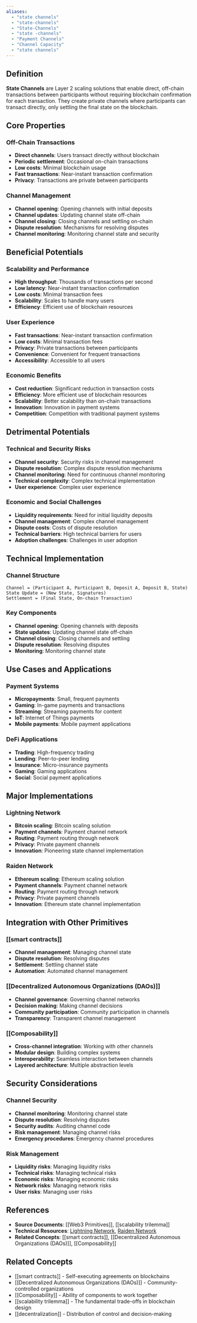 ```yaml
---
aliases:
  - "state channels"
  - "state-channels"
  - "State-Channels"
  - "state -channels"
  - "Payment Channels"
  - "Channel Capacity"
  - "state channels"
---
```



## Definition

**State Channels** are Layer 2 scaling solutions that enable direct, off-chain transactions between participants without requiring blockchain confirmation for each transaction. They create private channels where participants can transact directly, only settling the final state on the blockchain.

## Core Properties

### Off-Chain Transactions
- **Direct channels**: Users transact directly without blockchain
- **Periodic settlement**: Occasional on-chain transactions
- **Low costs**: Minimal blockchain usage
- **Fast transactions**: Near-instant transaction confirmation
- **Privacy**: Transactions are private between participants

### Channel Management
- **Channel opening**: Opening channels with initial deposits
- **Channel updates**: Updating channel state off-chain
- **Channel closing**: Closing channels and settling on-chain
- **Dispute resolution**: Mechanisms for resolving disputes
- **Channel monitoring**: Monitoring channel state and security

## Beneficial Potentials

### Scalability and Performance
- **High throughput**: Thousands of transactions per second
- **Low latency**: Near-instant transaction confirmation
- **Low costs**: Minimal transaction fees
- **Scalability**: Scales to handle many users
- **Efficiency**: Efficient use of blockchain resources

### User Experience
- **Fast transactions**: Near-instant transaction confirmation
- **Low costs**: Minimal transaction fees
- **Privacy**: Private transactions between participants
- **Convenience**: Convenient for frequent transactions
- **Accessibility**: Accessible to all users

### Economic Benefits
- **Cost reduction**: Significant reduction in transaction costs
- **Efficiency**: More efficient use of blockchain resources
- **Scalability**: Better scalability than on-chain transactions
- **Innovation**: Innovation in payment systems
- **Competition**: Competition with traditional payment systems

## Detrimental Potentials

### Technical and Security Risks
- **Channel security**: Security risks in channel management
- **Dispute resolution**: Complex dispute resolution mechanisms
- **Channel monitoring**: Need for continuous channel monitoring
- **Technical complexity**: Complex technical implementation
- **User experience**: Complex user experience

### Economic and Social Challenges
- **Liquidity requirements**: Need for initial liquidity deposits
- **Channel management**: Complex channel management
- **Dispute costs**: Costs of dispute resolution
- **Technical barriers**: High technical barriers for users
- **Adoption challenges**: Challenges in user adoption

## Technical Implementation

### Channel Structure
```
Channel = (Participant A, Participant B, Deposit A, Deposit B, State)
State Update = (New State, Signatures)
Settlement = (Final State, On-chain Transaction)
```

### Key Components
- **Channel opening**: Opening channels with deposits
- **State updates**: Updating channel state off-chain
- **Channel closing**: Closing channels and settling
- **Dispute resolution**: Resolving disputes
- **Monitoring**: Monitoring channel state

## Use Cases and Applications

### Payment Systems
- **Micropayments**: Small, frequent payments
- **Gaming**: In-game payments and transactions
- **Streaming**: Streaming payments for content
- **IoT**: Internet of Things payments
- **Mobile payments**: Mobile payment applications

### DeFi Applications
- **Trading**: High-frequency trading
- **Lending**: Peer-to-peer lending
- **Insurance**: Micro-insurance payments
- **Gaming**: Gaming applications
- **Social**: Social payment applications

## Major Implementations

### Lightning Network
- **Bitcoin scaling**: Bitcoin scaling solution
- **Payment channels**: Payment channel network
- **Routing**: Payment routing through network
- **Privacy**: Private payment channels
- **Innovation**: Pioneering state channel implementation

### Raiden Network
- **Ethereum scaling**: Ethereum scaling solution
- **Payment channels**: Payment channel network
- **Routing**: Payment routing through network
- **Privacy**: Private payment channels
- **Innovation**: Ethereum state channel implementation

## Integration with Other Primitives

### [[smart contracts]]
- **Channel management**: Managing channel state
- **Dispute resolution**: Resolving disputes
- **Settlement**: Settling channel state
- **Automation**: Automated channel management

### [[Decentralized Autonomous Organizations (DAOs)]]
- **Channel governance**: Governing channel networks
- **Decision making**: Making channel decisions
- **Community participation**: Community participation in channels
- **Transparency**: Transparent channel management

### [[Composability]]
- **Cross-channel integration**: Working with other channels
- **Modular design**: Building complex systems
- **Interoperability**: Seamless interaction between channels
- **Layered architecture**: Multiple abstraction levels

## Security Considerations

### Channel Security
- **Channel monitoring**: Monitoring channel state
- **Dispute resolution**: Resolving disputes
- **Security audits**: Auditing channel code
- **Risk management**: Managing channel risks
- **Emergency procedures**: Emergency channel procedures

### Risk Management
- **Liquidity risks**: Managing liquidity risks
- **Technical risks**: Managing technical risks
- **Economic risks**: Managing economic risks
- **Network risks**: Managing network risks
- **User risks**: Managing user risks

## References

- **Source Documents**: [[Web3 Primitives]], [[scalability trilemma]]
- **Technical Resources**: [Lightning Network](https://lightning.network/), [Raiden Network](https://raiden.network/)
- **Related Concepts**: [[smart contracts]], [[Decentralized Autonomous Organizations (DAOs)]], [[Composability]]

## Related Concepts

- [[smart contracts]] - Self-executing agreements on blockchains
- [[Decentralized Autonomous Organizations (DAOs)]] - Community-controlled organizations
- [[Composability]] - Ability of components to work together
- [[scalability trilemma]] - The fundamental trade-offs in blockchain design
- [[decentralization]] - Distribution of control and decision-making
